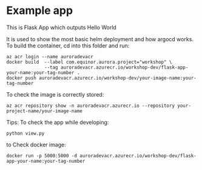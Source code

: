
# Example app

This is Flask App which outputs Hello World

It is used to show the most basic helm deployment and how argocd works.  
To build the container, cd into this folder and run:  
```
az acr login --name auroradevacr
docker build  --label com.equinor.aurora.project="workshop" \
              --tag auroradevacr.azurecr.io/workshop-dev/flask-app-your-name:your-tag-number .
docker push auroradevacr.azurecr.io/workshop-dev/your-image-name:your-tag-number 
```

To check the image is correctly stored:
```
az acr repository show -n auroradevacr.azurecr.io --repository your-project-name/your-image-name
```

Tips:
To check the app while developing:
```
python view.py
```
to Check docker image:
```
docker run -p 5000:5000 -d auroradevacr.azurecr.io/workshop-dev/flask-app-your-name:your-tag-number
```